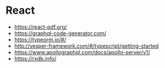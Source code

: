 React
======
* https://react-pdf.org/
* https://graphql-code-generator.com/
* https://typeorm.io/#/
* http://vesper-framework.com/#/typescript/getting-started
* https://www.apollographql.com/docs/apollo-server/v1/
* https://rxdb.info/

